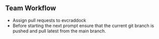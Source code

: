 ## Team Workflow

- Assign pull requests to evcraddock
- Before starting the next prompt ensure that the current git branch is pushed and pull latest from the main branch.